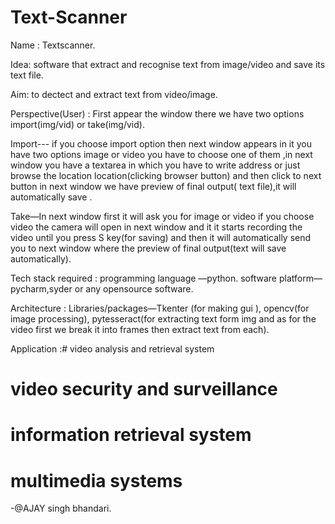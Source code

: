# Text-Scanner

Name​ : Textscanner. 


 Idea:​ software that extract and recognise text from image/video and save its text file. 
 
 
 Aim:​ to dectect and extract text from video/image. 
 
 
 Perspective(User) ​: First appear the window there we have two options import(img/vid) or take(img/vid).  
 
Import--- if you choose import  option then next window appears in it you have  two options image or video you have to choose one of them ,in next window you have  a textarea in which you have to write address or just browse the location location(clicking browser button) and then click to next button in next window we have preview of final output( text file),it will automatically save . 


Take—In next window first it will ask you for image or video if you choose video the camera will open in next window and it it starts recording the video until you press S key(for saving)  and then it will automatically send you  to next window where the preview of final output(text will save automatically). 


 Tech stack required ​:  programming language —python. software platform—pycharm,syder or any opensource software. 
 
 Architecture​ :  Libraries/packages—Tkenter (for making gui ), opencv(for image processing), pytesseract(for extracting text form img and as for the video first we break it into frames then extract text from each). 
 
 Application ​:# video analysis and retrieval system                     
 #  video security and surveillance    
 #   information retrieval system    
 #   multimedia systems 
 
 -@AJAY singh bhandari. 
 
